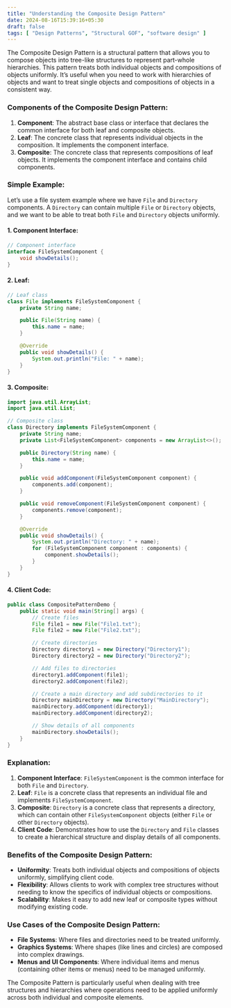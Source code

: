 ```yaml
---
title: "Understanding the Composite Design Pattern"
date: 2024-08-16T15:39:16+05:30
draft: false
tags: [ "Design Patterns", "Structural GOF", "software design" ]
---
```

The Composite Design Pattern is a structural pattern that allows you to compose objects into tree-like structures to represent part-whole hierarchies. This pattern treats both individual objects and compositions of objects uniformly. It’s useful when you need to work with hierarchies of objects and want to treat single objects and compositions of objects in a consistent way.

### Components of the Composite Design Pattern:

1. **Component**: The abstract base class or interface that declares the common interface for both leaf and composite objects.
2. **Leaf**: The concrete class that represents individual objects in the composition. It implements the component interface.
3. **Composite**: The concrete class that represents compositions of leaf objects. It implements the component interface and contains child components.

### Simple Example:

Let’s use a file system example where we have `File` and `Directory` components. A `Directory` can contain multiple `File` or `Directory` objects, and we want to be able to treat both `File` and `Directory` objects uniformly.

#### 1. Component Interface:

```java
// Component interface
interface FileSystemComponent {
    void showDetails();
}
```

#### 2. Leaf:

```java
// Leaf class
class File implements FileSystemComponent {
    private String name;

    public File(String name) {
        this.name = name;
    }

    @Override
    public void showDetails() {
        System.out.println("File: " + name);
    }
}
```

#### 3. Composite:

```java
import java.util.ArrayList;
import java.util.List;

// Composite class
class Directory implements FileSystemComponent {
    private String name;
    private List<FileSystemComponent> components = new ArrayList<>();

    public Directory(String name) {
        this.name = name;
    }

    public void addComponent(FileSystemComponent component) {
        components.add(component);
    }

    public void removeComponent(FileSystemComponent component) {
        components.remove(component);
    }

    @Override
    public void showDetails() {
        System.out.println("Directory: " + name);
        for (FileSystemComponent component : components) {
            component.showDetails();
        }
    }
}
```

#### 4. Client Code:

```java
public class CompositePatternDemo {
    public static void main(String[] args) {
        // Create files
        File file1 = new File("File1.txt");
        File file2 = new File("File2.txt");

        // Create directories
        Directory directory1 = new Directory("Directory1");
        Directory directory2 = new Directory("Directory2");

        // Add files to directories
        directory1.addComponent(file1);
        directory2.addComponent(file2);

        // Create a main directory and add subdirectories to it
        Directory mainDirectory = new Directory("MainDirectory");
        mainDirectory.addComponent(directory1);
        mainDirectory.addComponent(directory2);

        // Show details of all components
        mainDirectory.showDetails();
    }
}
```

### Explanation:

1. **Component Interface**: `FileSystemComponent` is the common interface for both `File` and `Directory`.
2. **Leaf**: `File` is a concrete class that represents an individual file and implements `FileSystemComponent`.
3. **Composite**: `Directory` is a concrete class that represents a directory, which can contain other `FileSystemComponent` objects (either `File` or other `Directory` objects).
4. **Client Code**: Demonstrates how to use the `Directory` and `File` classes to create a hierarchical structure and display details of all components.

### Benefits of the Composite Design Pattern:

- **Uniformity**: Treats both individual objects and compositions of objects uniformly, simplifying client code.
- **Flexibility**: Allows clients to work with complex tree structures without needing to know the specifics of individual objects or compositions.
- **Scalability**: Makes it easy to add new leaf or composite types without modifying existing code.

### Use Cases of the Composite Design Pattern:

- **File Systems**: Where files and directories need to be treated uniformly.
- **Graphics Systems**: Where shapes (like lines and circles) are composed into complex drawings.
- **Menus and UI Components**: Where individual items and menus (containing other items or menus) need to be managed uniformly.

The Composite Pattern is particularly useful when dealing with tree structures and hierarchies where operations need to be applied uniformly across both individual and composite elements.